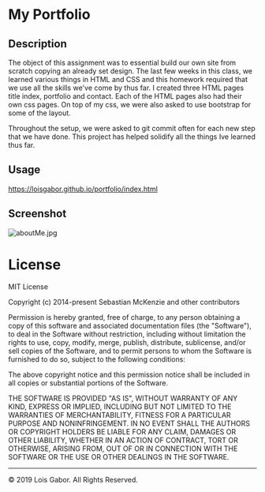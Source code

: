 # My Portfolio

## Description

The object of this assignment was to essential build our own site from scratch copying an already set design. The last few weeks in this class, we learned various things in HTML and CSS and this homework required that we use all the skills we've come by thus far. I created three HTML pages title index, portfolio and contact. Each of the HTML pages also had their own css pages. On top of my css, we were also asked to use bootstrap for some of the layout.

Throughout the setup, we were asked to git commit often for each new step that we have done. This project has helped solidify all the things Ive learned thus far.

## Usage

https://loisgabor.github.io/portfolio/index.html

## Screenshot

![aboutMe.jpg](.assets/css/images/aboutMe.jpg)

# License

MIT License

Copyright (c) 2014-present Sebastian McKenzie and other contributors

Permission is hereby granted, free of charge, to any person obtaining a copy of this software and associated documentation files (the "Software"), to deal in the Software without restriction, including without limitation the rights to use, copy, modify, merge, publish, distribute, sublicense, and/or sell copies of the Software, and to permit persons to whom the Software is furnished to do so, subject to the following conditions:

The above copyright notice and this permission notice shall be included in all copies or substantial portions of the Software.

THE SOFTWARE IS PROVIDED "AS IS", WITHOUT WARRANTY OF ANY KIND, EXPRESS OR IMPLIED, INCLUDING BUT NOT LIMITED TO THE WARRANTIES OF MERCHANTABILITY, FITNESS FOR A PARTICULAR PURPOSE AND NONINFRINGEMENT. IN NO EVENT SHALL THE AUTHORS OR COPYRIGHT HOLDERS BE LIABLE FOR ANY CLAIM, DAMAGES OR OTHER LIABILITY, WHETHER IN AN ACTION
OF CONTRACT, TORT OR OTHERWISE, ARISING FROM, OUT OF OR IN CONNECTION WITH THE SOFTWARE OR THE USE OR OTHER DEALINGS IN THE SOFTWARE.

---

© 2019 Lois Gabor. All Rights Reserved.

